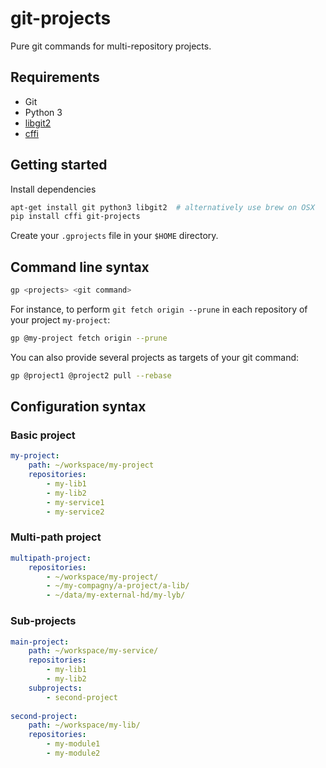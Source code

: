 # git-projects

Pure git commands for multi-repository projects.

## Requirements

* Git
* Python 3
* [libgit2](https://libgit2.github.com)
* [cffi](https://pypi.python.org/pypi/cffi/1.2.1)

## Getting started

Install dependencies

```bash
apt-get install git python3 libgit2  # alternatively use brew on OSX
pip install cffi git-projects
```

Create your `.gprojects` file in your `$HOME` directory.

## Command line syntax

```bash
gp <projects> <git command>
```

For instance, to perform `git fetch origin --prune` in each repository of your project `my-project`:

```bash
gp @my-project fetch origin --prune
```

You can also provide several projects as targets of your git command:

```bash
gp @project1 @project2 pull --rebase
```

## Configuration syntax

### Basic project

```yaml
my-project:
    path: ~/workspace/my-project
    repositories:
        - my-lib1
        - my-lib2
        - my-service1
        - my-service2
```

### Multi-path project

```yaml
multipath-project:
    repositories:
        - ~/workspace/my-project/
        - ~/my-compagny/a-project/a-lib/
        - ~/data/my-external-hd/my-lyb/
```

### Sub-projects

```yaml
main-project:
    path: ~/workspace/my-service/
    repositories:
        - my-lib1
        - my-lib2
    subprojects:
        - second-project
        
second-project:
    path: ~/workspace/my-lib/
    repositories:
        - my-module1
        - my-module2
```
